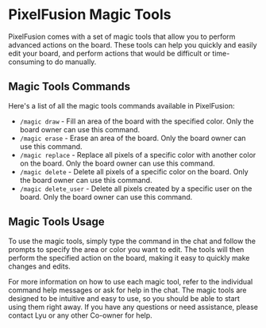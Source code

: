 # PixelFusion Magic Tools

PixelFusion comes with a set of magic tools that allow you to perform advanced actions on the board. These tools can help you quickly and easily edit your board, and perform actions that would be difficult or time-consuming to do manually.

## Magic Tools Commands

Here's a list of all the magic tools commands available in PixelFusion:

- `/magic draw` - Fill an area of the board with the specified color. Only the board owner can use this command.
- `/magic erase` - Erase an area of the board. Only the board owner can use this command.
- `/magic replace` - Replace all pixels of a specific color with another color on the board. Only the board owner can use this command.
- `/magic delete` - Delete all pixels of a specific color on the board. Only the board owner can use this command.
- `/magic delete_user` - Delete all pixels created by a specific user on the board. Only the board owner can use this command.

## Magic Tools Usage

To use the magic tools, simply type the command in the chat and follow the prompts to specify the area or color you want to edit. The tools will then perform the specified action on the board, making it easy to quickly make changes and edits.

For more information on how to use each magic tool, refer to the individual command help messages or ask for help in the chat. The magic tools are designed to be intuitive and easy to use, so you should be able to start using them right away. If you have any questions or need assistance, please contact Lyu or any other Co-owner for help.